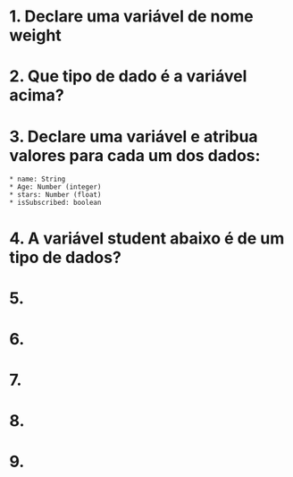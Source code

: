 # 1. Declare uma variável de nome weight
# 2. Que tipo de dado é a variável acima?
# 3. Declare uma variável e atribua valores para cada um dos dados:
    * name: String
    * Age: Number (integer)
    * stars: Number (float)
    * isSubscribed: boolean
# 4. A variável student abaixo é de um tipo de dados?
# 5.
# 6.
# 7.
# 8.
# 9.
